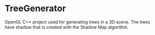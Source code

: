 # TreeGenerator
OpenGL C++ project used for generating trees in a 3D scene. The trees have shadow that is created with the Shadow Map algorithm.
